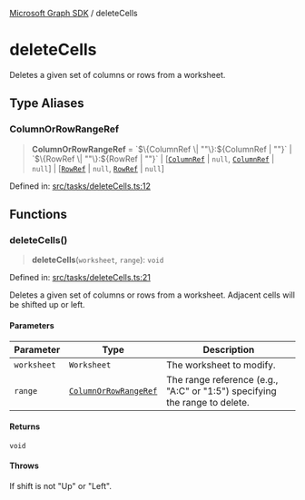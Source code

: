 [Microsoft Graph SDK](README.md) / deleteCells

# deleteCells

Deletes a given set of columns or rows from a worksheet.

## Type Aliases

### ColumnOrRowRangeRef

> **ColumnOrRowRangeRef** = \`$\{ColumnRef \| ""\}:$\{ColumnRef \| ""\}\` \| \`$\{RowRef \| ""\}:$\{RowRef \| ""\}\` \| \[[`ColumnRef`](Reference-1.md#columnref) \| `null`, [`ColumnRef`](Reference-1.md#columnref) \| `null`\] \| \[[`RowRef`](Reference-1.md#rowref) \| `null`, [`RowRef`](Reference-1.md#rowref) \| `null`\]

Defined in: [src/tasks/deleteCells.ts:12](https://github.com/Future-Secure-AI/sharepoint-workbook/blob/main/src/tasks/deleteCells.ts#L12)

## Functions

### deleteCells()

> **deleteCells**(`worksheet`, `range`): `void`

Defined in: [src/tasks/deleteCells.ts:21](https://github.com/Future-Secure-AI/sharepoint-workbook/blob/main/src/tasks/deleteCells.ts#L21)

Deletes a given set of columns or rows from a worksheet. Adjacent cells will be shifted up or left.

#### Parameters

| Parameter | Type | Description |
| ------ | ------ | ------ |
| `worksheet` | `Worksheet` | The worksheet to modify. |
| `range` | [`ColumnOrRowRangeRef`](#columnorrowrangeref) | The range reference (e.g., "A:C" or "1:5") specifying the range to delete. |

#### Returns

`void`

#### Throws

If shift is not "Up" or "Left".
